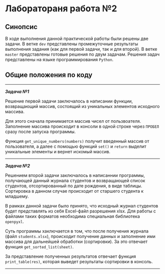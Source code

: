 # Лаборатораня работа №2
## Синопсис

В ходе выполнения данной практической работы были решены две задачи. В ветке `dev` представлены промежуточные результаты выполнения задания (как для первой задачи, так и для второй). В ветке `master` представлены готовые решения по двум задачам. Решения задач представлены на языке программирования `Python`.

## Общие положения по коду
___
___Задача №1___

Решение первой задачи заключалось в написании функции, возвращающий массив, состоящий из уникальных элементов исходного массива.

Для этого сначала принимается массив чисел от пользвоателя. Заполнение массива происходит в консоли в одной строке через `ПРОБЕЛ` сразу после запуска программы.

Функция `get_unique_numbers(numbers)` получит введенный массив от пользователя, а далее c помощью функций `set()` и `return` выделит уникальные элементы и вернет искомый массив.
___
___Задача №2___

Решением второй задачи заключалось в написаннии программы, получающей данный журнала студентов и возвращающей список студентов, отсортированный по дате рождения, в виде таблицы. Сортировка в данном случае происходит от старшего студента к младшему.

В рамках данной задачи было принято, что исходный журнал студентов будет представлять из себя Excel-файл разрешения xlsx. Для работы с файлами таких форматов необходима специальная библиотека `openpyxl`.

Суть программы хаключается в том, что после получения журнала (файл `students.xlsx`), происходит получение данных и заполнение ими массива для дальнейшей обработки (сортировки). За это отвечает функция `get_sorted_list(sheet)`.

За представление полученных результатов отвечает функция `print_table(res)`, которая выведет результаты сортировки в консоль.
___

